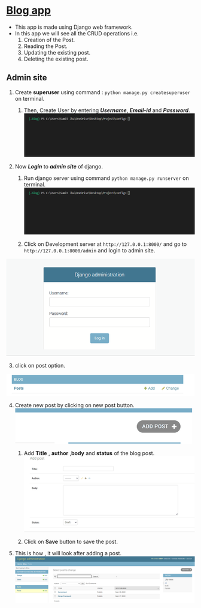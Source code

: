 # <u> Blog app </u>
* This app is made using Django web framework.
* In this app we will see all the CRUD operations i.e.
  1. Creation of the Post.
  2. Reading the Post.
  3. Updating the existing post.
  4. Deleting the existing post.

## Admin site 

1. Create **superuser** using command : `python manage.py createsuperuser` on terminal.
    1. Then, Create User by entering ***Username***, ***Email-id*** and ***Password***.
![](images/superuser.gif) 


2. Now ***Login*** to ***admin site*** of django.
   1. Run django server using command `python manage.py runserver` on terminal.
![](images/runserver.gif)
   
   2. Click on Development server at `http://127.0.0.1:8000/` and go to `http://127.0.0.1:8000/admin` and login to admin site.
<img src = "images/login page.gif"> 


3. click on post option.

![](images/click.gif)

4. Create new post by clicking on new post button.
![](images/newpost.gif)
   1. Add **Title** , **author** ,**body** and **status** of the blog post.
   ![](images/addpost.gif)
   
   2. Click on **Save** button to save the post.
 
 5. This is how , it will look after adding a post.
    ![](images/admin.png)
